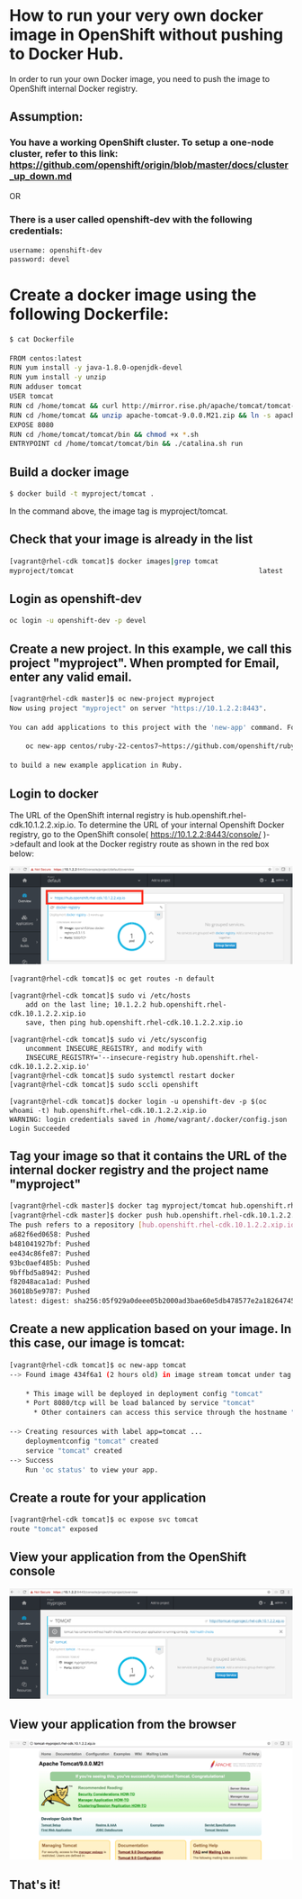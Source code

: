 
# How to run your very own docker image in OpenShift without pushing to Docker Hub.

In order to run your own Docker image, you need to push the image to OpenShift internal Docker registry.

## Assumption:
### You have a working OpenShift cluster. To setup a one-node cluster, refer to this link: https://github.com/openshift/origin/blob/master/docs/cluster_up_down.md
OR
### There is a user called openshift-dev with the following credentials:
```
username: openshift-dev
password: devel
```
# Create a docker image using the following Dockerfile:

```bash
$ cat Dockerfile

FROM centos:latest
RUN yum install -y java-1.8.0-openjdk-devel
RUN yum install -y unzip
RUN adduser tomcat
USER tomcat
RUN cd /home/tomcat && curl http://mirror.rise.ph/apache/tomcat/tomcat-9/v9.0.0.M21/bin/apache-tomcat-9.0.0.M21.zip -o apache-tomcat-9.0.0.M21.zip
RUN cd /home/tomcat && unzip apache-tomcat-9.0.0.M21.zip && ln -s apache-tomcat-9.0.0.M21 tomcat
EXPOSE 8080
RUN cd /home/tomcat/tomcat/bin && chmod +x *.sh
ENTRYPOINT cd /home/tomcat/tomcat/bin && ./catalina.sh run
```
## Build a docker image
```bash
$ docker build -t myproject/tomcat .
```
In the command above, the image tag is myproject/tomcat.

## Check that your image is already in the list

```bash
[vagrant@rhel-cdk tomcat]$ docker images|grep tomcat
myproject/tomcat                                              latest              5f174c0409aa        2 hours ago         517.5 MB
```

## Login as openshift-dev

```bash
oc login -u openshift-dev -p devel
```

## Create a new project. In this example, we call this project "myproject". When prompted for Email, enter any valid email.

```bash
[vagrant@rhel-cdk master]$ oc new-project myproject
Now using project "myproject" on server "https://10.1.2.2:8443".

You can add applications to this project with the 'new-app' command. For example, try:

    oc new-app centos/ruby-22-centos7~https://github.com/openshift/ruby-ex.git

to build a new example application in Ruby.
```
## Login to docker 

The URL of the OpenShift internal registry is hub.openshift.rhel-cdk.10.1.2.2.xip.io. To determine the URL of your internal Openshift Docker registry, go to the OpenShift console( https://10.1.2.2:8443/console/ )->default and look at the Docker registry route as shown in the red box below:

![images/openshift_registry_screenshot.png](images/openshift_registry_screenshot.png)

```
[vagrant@rhel-cdk tomcat]$ oc get routes -n default

```

```
[vagrant@rhel-cdk tomcat]$ sudo vi /etc/hosts
    add on the last line; 10.1.2.2 hub.openshift.rhel-cdk.10.1.2.2.xip.io
    save, then ping hub.openshift.rhel-cdk.10.1.2.2.xip.io
```

```
[vagrant@rhel-cdk tomcat]$ sudo vi /etc/sysconfig
    uncomment INSECURE_REGISTRY, and modify with
    INSECURE_REGISTRY='--insecure-registry hub.openshift.rhel-cdk.10.1.2.2.xip.io'
[vagrant@rhel-cdk tomcat]$ sudo systemctl restart docker
[vagrant@rhel-cdk tomcat]$ sudo sccli openshift
```

```
[vagrant@rhel-cdk tomcat]$ docker login -u openshift-dev -p $(oc whoami -t) hub.openshift.rhel-cdk.10.1.2.2.xip.io
WARNING: login credentials saved in /home/vagrant/.docker/config.json
Login Succeeded
``` 
## Tag your image so that it contains the URL of the internal docker registry and the project name "myproject"

```bash
[vagrant@rhel-cdk master]$ docker tag myproject/tomcat hub.openshift.rhel-cdk.10.1.2.2.xip.io/myproject/tomcat
[vagrant@rhel-cdk master]$ docker push hub.openshift.rhel-cdk.10.1.2.2.xip.io/myproject/tomcat
The push refers to a repository [hub.openshift.rhel-cdk.10.1.2.2.xip.io/myproject/tomcat]
a682f6ed0658: Pushed 
b481041927bf: Pushed 
ee434c86fe87: Pushed 
93bc0aef485b: Pushed 
9bffbd5a8942: Pushed 
f82048aca1ad: Pushed 
36018b5e9787: Pushed 
latest: digest: sha256:05f929a0deee05b2000ad3bae60e5db478577e2a18264745464e21b7f4a45efb size: 7424
```
## Create a new application based on your image. In this case, our image is tomcat:

```bash
[vagrant@rhel-cdk tomcat]$ oc new-app tomcat
--> Found image 434f6a1 (2 hours old) in image stream tomcat under tag "latest" for "tomcat"

    * This image will be deployed in deployment config "tomcat"
    * Port 8080/tcp will be load balanced by service "tomcat"
      * Other containers can access this service through the hostname "tomcat"

--> Creating resources with label app=tomcat ...
    deploymentconfig "tomcat" created
    service "tomcat" created
--> Success
    Run 'oc status' to view your app.
```

## Create a route for your application

```bash
[vagrant@rhel-cdk tomcat]$ oc expose svc tomcat
route "tomcat" exposed
```
## View your application from the OpenShift console

![OpenShift console](images/openshift_tomcat_screenshot.png)

## View your application from the browser

![Image of tomcat](images/tomcat_image.png)

## That's it!

